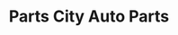 ---
title: "Parts City Auto Parts"
url: /white-sulphur-springs/parts-city-auto-parts/
shop: car parts
---